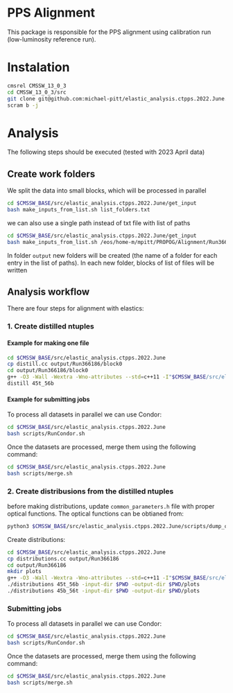 # PPS Alignment

This package is responsible for the PPS alignment using calibration run (low-luminosity reference run).

# Instalation
```bash
cmsrel CMSSW_13_0_3
cd CMSSW_13_0_3/src
git clone git@github.com:michael-pitt/elastic_analysis.ctpps.2022.June.git
scram b -j
```

# Analysis
The following steps should be executed (tested with 2023 April data)

## Create work folders

We split the data into small blocks, which will be processed in parallel

```bash
cd $CMSSW_BASE/src/elastic_analysis.ctpps.2022.June/get_input
bash make_inputs_from_list.sh list_folders.txt
```
we can also use a single path instead of txt file with list of paths
```bash
cd $CMSSW_BASE/src/elastic_analysis.ctpps.2022.June/get_input
bash make_inputs_from_list.sh /eos/home-m/mpitt/PROPOG/Alignment/Run366186
```

In folder `output` new folders will be created (the name of a folder for each entry in the list of paths). In each new folder, blocks of list of files will be written

## Analysis workflow

There are four steps for alignment with elastics:

### 1. Create distilled ntuples
  
#### Example for making one file
  
```bash
cd $CMSSW_BASE/src/elastic_analysis.ctpps.2022.June
cp distill.cc output/Run366186/block0
cd output/Run366186/block0
g++ -O3 -Wall -Wextra -Wno-attributes --std=c++11 -I"$CMSSW_BASE/src/elastic_analysis.ctpps.2022.June" `root-config --libs` -lMinuit -lMinuit2 `root-config --cflags` -I"$CMSSW_BASE/src" -I"$CMSSW_RELEASE_BASE/src" -L"$CMSSW_BASE/lib/$SCRAM_ARCH" -L"$CMSSW_RELEASE_BASE/lib/$SCRAM_ARCH" -lDataFormatsFWLite -lDataFormatsCommon -lDataFormatsCTPPSDetId distill.cc -o distill
distill 45t_56b
```

#### Example for submitting jobs

To process all datasets in parallel we can use Condor:
```bash
cd $CMSSW_BASE/src/elastic_analysis.ctpps.2022.June
bash scripts/RunCondor.sh
```

Once the datasets are processed, merge them using the following command:
```bash
cd $CMSSW_BASE/src/elastic_analysis.ctpps.2022.June
bash scripts/merge.sh
```

### 2. Create distribusions from the distilled ntuples

before making distributions, update `common_parameters.h` file with proper optical functions. The optical functions can be obtianed from:
```bash
python3 $CMSSW_BASE/src/elastic_analysis.ctpps.2022.June/scripts/dump_optics.py
```

Create distributions:
```bash
cd $CMSSW_BASE/src/elastic_analysis.ctpps.2022.June
cp distributions.cc output/Run366186
cd output/Run366186
mkdir plots
g++ -O3 -Wall -Wextra -Wno-attributes --std=c++11 -I"$CMSSW_BASE/src/elastic_analysis.ctpps.2022.June" `root-config --libs` -lMinuit -lMinuit2 `root-config --cflags` -I"$CMSSW_BASE/src" -I"$CMSSW_RELEASE_BASE/src" -L"$CMSSW_BASE/lib/$SCRAM_ARCH" -L"$CMSSW_RELEASE_BASE/lib/$SCRAM_ARCH" -lDataFormatsFWLite -lDataFormatsCommon -lDataFormatsCTPPSDetId distributions.cc -o distributions 
./distributions 45t_56b -input-dir $PWD -output-dir $PWD/plots
./distributions 45b_56t -input-dir $PWD -output-dir $PWD/plots
```


### Submitting jobs

To process all datasets in parallel we can use Condor:
```bash
cd $CMSSW_BASE/src/elastic_analysis.ctpps.2022.June
bash scripts/RunCondor.sh
```

Once the datasets are processed, merge them using the following command:
```bash
cd $CMSSW_BASE/src/elastic_analysis.ctpps.2022.June
bash scripts/merge.sh
```


